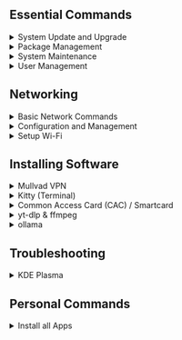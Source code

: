 ## Essential Commands

<details>
<summary>System Update and Upgrade</summary>

#### Update package lists and upgrade all packages:
```
sudo pacman -Syu --noconfirm
```

</details>


<details>
<summary>Package Management</summary>

#### Install a package:
```
sudo pacman -S <package-name>
```

#### Remove a package:
```
sudo pacman -R <package-name>
```

#### Remove a package and its dependencies:
```
sudo pacman -Rns <package-name>
```

#### Search for a package:
```
pacman -Ss <package-name>
```

#### List installed packages:
```
pacman -Q
```

#### Display information about a package:
```
pacman -Qi <package-name>
```

</details>


<details>
<summary>System Maintenance</summary>

#### Clean the package cache:
```
sudo pacman -Sc --noconfirm
```

#### Remove all unused packages and dependencies:
```
sudo pacman -Rns $(pacman -Qdtq) --noconfirm
```

</details>


<details>
<summary>User Management</summary>

#### Add a new user:
```
sudo useradd -m <username>
```

#### Set a password for a user:
```
sudo passwd <username>
```

#### Delete a user:
```
sudo userdel -r <username>
```

</details>


## Networking

<details>
<summary>Basic Network Commands</summary>

#### List network interfaces:
```
ip link show
```

#### Show IP addresses and network details:
```
ip addr show
```

#### Test connectivity to a host:
```
ping <host>
```

#### Trace the path to a host:
```
traceroute <host>
```

</details>

<details>
<summary>Configuration and Management</summary>

#### Bring an interface up:
```
sudo ip link set <interface> up
```

#### Bring an interface down:
```
sudo ip link set <interface> down
```

#### Add an IP address to an interface:
```
sudo ip addr add <IP>/<prefix> dev <interface>
```

#### Remove an IP address from an interface:
```
sudo ip addr del <IP>/<prefix> dev <interface>
```

#### Check NetworkManager status:
```
systemctl status NetworkManager.service
```

#### Restart NetworkManager:
```
sudo systemctl restart NetworkManager.service
```

</details>

<details>
<summary>Setup Wi-Fi</summary>

#### Install Necessary Packages
```
sudo pacman -S iw wpa_supplicant dialog --noconfirm
```

#### Restart NetworkManager
```
sudo systemctl restart NetworkManager.service
```

</details>


## Installing Software

<details>
<summary>Mullvad VPN</summary>

```
# Clone the Mullvad VPN binary repository
git clone https://aur.archlinux.org/mullvad-vpn-bin.git

# Navigate into the repository directory
cd mullvad-vpn-bin/

# Download the Mullvad code signing key
wget https://mullvad.net/media/mullvad-code-signing.asc

# Import the Mullvad code signing key into GPG
gpg --import mullvad-code-signing.asc

# Verify the fingerprint of the Mullvad signing key
gpg --fingerprint admin@mullvad.net

# Set the build directory and build the package
BUILDDIR=/tmp/makepkg makepkg -sirc

# Navigate out of the repository directory
cd ..

# Clean up by removing the repository directory
rm -rf mullvad-vpn-bin/
```

</details>


<details>
<summary>Kitty (Terminal)</summary>

#### Install Kitty
```
sudo pacman -S kitty --noconfirm
```
#### Configure Kitty theme
```
kitty +kitten themes
```

</details>


<details>
<summary>Common Access Card (CAC) / Smartcard</summary>

- [Common Access Card](https://wiki.archlinux.org/title/Common_Access_Card)

#### Install required packages
```
sudo pacman -Sy ccid opensc --noconfirm
```
#### Load security device
- Navigate to Settings > Privacy & Security > Security Devices and click "Load" to load a module using:
```
/usr/lib/opensc-pkcs11.so
```
```
modutil -dbdir "$HOME/.var/app/io.gitlab.librewolf-community/.librewolf/*.default/cert9.db" -add "CAC Module" -libfile "/usr/lib/opensc-pkcs11.so"
```

</details>


<details>
<summary>yt-dlp & ffmpeg</summary>

#### Install yt-dlp
```
sudo curl -fsSL https://github.com/yt-dlp/yt-dlp/releases/latest/download/yt-dlp -o /usr/local/bin/yt-dlp
sudo chmod +x /usr/local/bin/yt-dlp
```
#### Install ffmpeg
```
sudo pacman -S ffmpeg --noconfirm
```

</details>


<details>
<summary>ollama</summary>

#### Install ollama
```
curl -fsSL https://ollama.com/install.sh | sh
```

#### Install any llama instance

- [https://ollama.com/](https://ollama.com/)
```
ollama run taozhiyuai/llama-3-8b-lexi-uncensored:f16
```

</details>


## Troubleshooting

<details>
<summary>KDE Plasma</summary>

#### Missing Touchpad Settings Page
```
kcmshell6 kcm_touchpad
```

</details>


## Personal Commands

<details>
<summary>Install all Apps</summary>

```
sudo pacman -Syu # Update package lists and upgrade all packages

sudo pacman -Sc # Clean the package cache
sudo pacman -Rns $(pacman -Qdtq) # Remove all unused packages and dependencies

kitty +kitten themes "Everforest Dark Hard"

flapak install -y io.gitlab.librewolf-community
flapak install -y org.keepassxc.KeePassXC
flapak install -y io.freetubeapp.FreeTube
flapak install -y org.flameshot.Flameshot
flapak install -y com.atlauncher.ATLauncher
flapak install -y org.signal.Signal
flapak install -y com.github.tchx84.Flatseal


```

</details>
